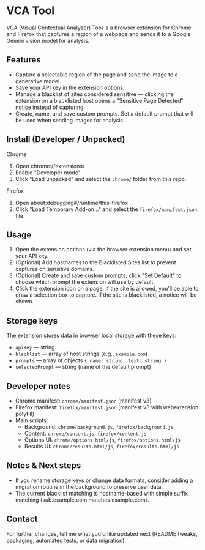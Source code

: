 VCA Tool
========

VCA (Visual Contextual Analyzer) Tool is a browser extension for Chrome and Firefox that captures a region of a webpage and sends it to a Google Gemini vision model for analysis.


Features
--------
- Capture a selectable region of the page and send the image to a generative model.
- Save your API key in the extension options.
- Manage a blacklist of sites considered sensitive — clicking the extension on a blacklisted host opens a "Sensitive Page Detected" notice instead of capturing.
- Create, name, and save custom prompts. Set a default prompt that will be used when sending images for analysis.

Install (Developer / Unpacked)
-----------------------------
Chrome
1. Open chrome://extensions/
2. Enable "Developer mode".
3. Click "Load unpacked" and select the `chrome/` folder from this repo.

Firefox
1. Open about:debugging#/runtime/this-firefox
2. Click "Load Temporary Add-on..." and select the `firefox/manifest.json` file.

Usage
-----
1. Open the extension options (via the browser extension menu) and set your API key.
2. (Optional) Add hostnames to the Blacklisted Sites list to prevent captures on sensitive domains.
3. (Optional) Create and save custom prompts; click "Set Default" to choose which prompt the extension will use by default.
4. Click the extension icon on a page. If the site is allowed, you'll be able to draw a selection box to capture. If the site is blacklisted, a notice will be shown.

Storage keys
------------
The extension stores data in browser local storage with these keys:
- `apiKey` — string
- `blacklist` — array of host strings (e.g., `example.com`)
- `prompts` — array of objects `{ name: string, text: string }`
- `selectedPrompt` — string (name of the default prompt)

Developer notes
---------------
- Chrome manifest: `chrome/manifest.json` (manifest v3)
- Firefox manifest: `firefox/manifest.json` (manifest v3 with webextension polyfill)
- Main scripts:
  - Background: `chrome/background.js`, `firefox/background.js`
  - Content: `chrome/content.js`, `firefox/content.js`
  - Options UI: `chrome/options.html/js`, `firefox/options.html/js`
  - Results UI: `chrome/results.html/js`, `firefox/results.html/js`

Notes & Next steps
------------------
- If you rename storage keys or change data formats, consider adding a migration routine in the background to preserve user data.
- The current blacklist matching is hostname-based with simple suffix matching (sub.example.com matches example.com).

Contact
-------

For further changes, tell me what you'd like updated next (README tweaks, packaging, automated tests, or data migration).
